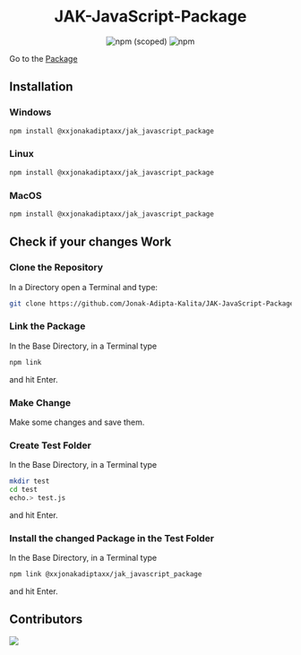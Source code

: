 <div align=center>

# JAK-JavaScript-Package

![npm (scoped)](https://img.shields.io/npm/v/@xxjonakadiptaxx/jak_javascript_package?style=for-the-badge)
![npm](https://img.shields.io/npm/dw/@xxjonakadiptaxx/jak_javascript_package?style=for-the-badge)

</div>

Go to the [Package](https://www.npmjs.com/package/@xxjonakadiptaxx/jak_javascript_package)

## Installation

### Windows

```bash
npm install @xxjonakadiptaxx/jak_javascript_package
```

### Linux

```bash
npm install @xxjonakadiptaxx/jak_javascript_package
```

### MacOS

```bash
npm install @xxjonakadiptaxx/jak_javascript_package
```

## Check if your changes Work

### Clone the Repository

In a Directory open a Terminal and type:

```bash
git clone https://github.com/Jonak-Adipta-Kalita/JAK-JavaScript-Package.git
```

### Link the Package

In the Base Directory, in a Terminal type

```bash
npm link
```

and hit Enter.

### Make Change

Make some changes and save them.

### Create Test Folder

In the Base Directory, in a Terminal type

```bash
mkdir test
cd test
echo.> test.js
```

and hit Enter.

### Install the changed Package in the Test Folder

In the Base Directory, in a Terminal type

```bash
npm link @xxjonakadiptaxx/jak_javascript_package
```

and hit Enter.

## Contributors

<a href = "https://github.com/Jonak-Adipta-Kalita/JAK-JavaScript-Package/graphs/contributors">
	<img src = "https://contrib.rocks/image?repo=Jonak-Adipta-Kalita/JAK-JavaScript-Package" />
</a>
